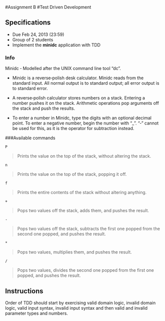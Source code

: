 #Assignment B
#Test Driven Development

## Specifications

* Due Feb 24, 2013 (23:59)
* Group of 2 students
* Implement the **minidc** application with TDD 

### Info

Minidc ‐ Modelled after the UNIX command line tool “dc”.

* Minidc is a reverse‐polish desk calculator.   Minidc reads from the standard input.  All normal output is to standard output; all error output is to standard error.

* A reverse‐polish calculator stores numbers on a stack.  Entering a number pushes it on the stack. Arithmetic operations pop arguments off the stack and push the results.

* To enter a number in Minidc, type the digits with an optional decimal point. To enter a negative number, begin the number with “_”.  “‐” cannot be used for this, as it is the operator for subtraction instead.


###Available commands

	P
>Prints the value on the top of the stack, without altering the stack.

	n
>Prints the value on the top of the stack, popping it off.

	f
>Prints the entire contents of the stack without altering anything.

	+
>Pops two values off the stack, adds them, and pushes the result.

	‐
>Pops two values off the stack, subtracts the first one popped from the second one popped, and pushes the result.

	*
>Pops two values, multiplies them, and pushes the result.

	/
>Pops two values, divides the second one popped from the first one popped, and pushes the result.


## Instructions

Order of TDD should start by exercising valid domain  logic, invalid domain logic, valid input 
syntax, invalid input syntax and then valid and invalid parameter types and numbers.
